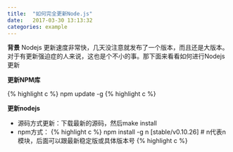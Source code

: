 ```yaml
---
title:  "如何完全更新Node.js"
date:   2017-03-30 13:13:32
categories: example
---
```


**背景**
Nodejs 更新速度非常快，几天没注意就发布了一个版本，而且还是大版本。对于有更新强迫症的人来说，这也是个不小的事。那下面来看看如何进行Nodejs更新

**更新NPM库**

{% highlight c %}
npm update -g
{% highlight c %}

**更新nodejs**

  - 源码方式更新：下载最新的源码，然后make install
  - npm方式：
	{% highlight c %}
		npm install -g n [stable/v0.10.26] # n代表n模块，后面可以跟最新稳定版或具体版本号
	{% highlight c %}